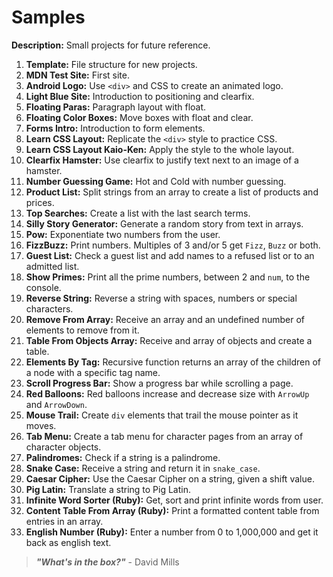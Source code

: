 # Samples

**Description:** Small projects for future reference.

1. **Template:** File structure for new projects.
2. **MDN Test Site:** First site.
3. **Android Logo:** Use `<div>` and CSS to create an animated logo.
4. **Light Blue Site:** Introduction to positioning and clearfix.
5. **Floating Paras:** Paragraph layout with float.
6. **Floating Color Boxes:** Move boxes with float and clear.
7. **Forms Intro:** Introduction to form elements.
8. **Learn CSS Layout:** Replicate the `<div>` style to practice CSS.
9. **Learn CSS Layout Kaio-Ken:** Apply the style to the whole layout.
10. **Clearfix Hamster:** Use clearfix to justify text next to an image of a hamster. 
11. **Number Guessing Game:** Hot and Cold with number guessing.
12. **Product List:** Split strings from an array to create a list of products and prices.
13. **Top Searches:** Create a list with the last search terms.
14. **Silly Story Generator:** Generate a random story from text in arrays.
15. **Pow:** Exponentiate two numbers from the user.
16. **FizzBuzz:** Print numbers. Multiples of 3 and/or 5 get `Fizz`, `Buzz` or both.
17. **Guest List:** Check a guest list and add names to a refused list or to an admitted list.
18. **Show Primes:** Print all the prime numbers, between 2 and `num`, to the console.
19. **Reverse String:** Reverse a string with spaces, numbers or special characters.
20. **Remove From Array:** Receive an array and an undefined number of elements to remove from it.
21. **Table From Objects Array:** Receive and array of objects and create a table.
22. **Elements By Tag:** Recursive function returns an array of the children of a node with a specific tag name.
23. **Scroll Progress Bar:** Show a progress bar while scrolling a page.
24. **Red Balloons:** Red balloons increase and decrease size with `ArrowUp` and `ArrowDown`.
25. **Mouse Trail:** Create `div` elements that trail the mouse pointer as it moves. 
26. **Tab Menu:** Create a tab menu for character pages from an array of character objects.
27. **Palindromes:** Check if a string is a palindrome.
28. **Snake Case:** Receive a string and return it in `snake_case`.
29. **Caesar Cipher:** Use the Caesar Cipher on a string, given a shift value.
30. **Pig Latin:** Translate a string to Pig Latin.
31. **Infinite Word Sorter (Ruby):** Get, sort and print infinite words from user.
32. **Content Table From Array (Ruby):** Print a formatted content table from entries in an array.
33. **English Number (Ruby):** Enter a number from 0 to 1,000,000 and get it back as english text.

> **_"What's in the box?"_** - David Mills